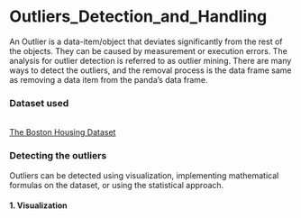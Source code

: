 <h1> Outliers_Detection_and_Handling </h1>
 
An Outlier is a data-item/object that deviates significantly from the rest of the objects. They can be caused by measurement or execution errors. The analysis for outlier detection is referred to as outlier mining. There are many ways to detect the outliers, and the removal process is the data frame same as removing a data item from the panda’s data frame.<br>
<h3>Dataset used </h3> <br>
<a href = "https://www.kaggle.com/code/prasadperera/the-boston-housing-dataset/data">The Boston Housing Dataset</a>
<h3>Detecting the outliers</h3>
Outliers can be detected using visualization, implementing mathematical formulas on the dataset, or using the statistical approach.<br>
<h4>1. Visualization</h4>
